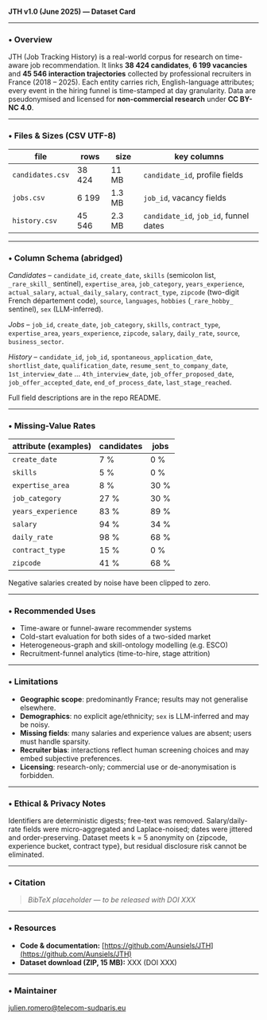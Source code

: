 **JTH v1.0 (June 2025) — Dataset Card**

---

### • Overview

JTH (Job Tracking History) is a real-world corpus for research on time-aware job recommendation.
It links **38 424 candidates**, **6 199 vacancies** and **45 546 interaction trajectories** collected by professional recruiters in France (2018 – 2025).  Each entity carries rich, English-language attributes; every event in the hiring funnel is time-stamped at day granularity.  Data are pseudonymised and licensed for **non-commercial research** under **CC BY-NC 4.0**.

---

### • Files & Sizes (CSV UTF-8)

| file             | rows   | size   | key columns                            |
| ---------------- | ------ | ------ | -------------------------------------- |
| `candidates.csv` | 38 424 | 11 MB  | `candidate_id`, profile fields         |
| `jobs.csv`       | 6 199  | 1.3 MB | `job_id`, vacancy fields               |
| `history.csv`    | 45 546 | 2.3 MB | `candidate_id`, `job_id`, funnel dates |

---

### • Column Schema (abridged)

*Candidates* – `candidate_id`, `create_date`, `skills` (semicolon list, `_rare_skill_` sentinel), `expertise_area`, `job_category`, `years_experience`, `actual_salary`, `actual_daily_salary`, `contract_type`, `zipcode` (two-digit French département code), `source`, `languages`, `hobbies` (`_rare_hobby_` sentinel), `sex` (LLM-inferred).

*Jobs* – `job_id`, `create_date`, `job_category`, `skills`, `contract_type`, `expertise_area`, `years_experience`, `zipcode`, `salary`, `daily_rate`, `source`, `business_sector`.

*History* – `candidate_id`, `job_id`, `spontaneous_application_date`, `shortlist_date`, `qualification_date`, `resume_sent_to_company_date`, `1st_interview_date` … `4th_interview_date`, `job_offer_proposed_date`, `job_offer_accepted_date`, `end_of_process_date`, `last_stage_reached`.

Full field descriptions are in the repo README.

---

### • Missing-Value Rates

| attribute (examples) | candidates | jobs |
| -------------------- | ---------- | ---- |
| `create_date`        | 7 %        | 0 %  |
| `skills`             | 5 %        | 0 %  |
| `expertise_area`     | 8 %        | 30 % |
| `job_category`       | 27 %       | 30 % |
| `years_experience`   | 83 %       | 89 % |
| `salary`             | 94 %       | 34 % |
| `daily_rate`         | 98 %       | 68 % |
| `contract_type`      | 15 %       | 0 %  |
| `zipcode`            | 41 %       | 68 % |

Negative salaries created by noise have been clipped to zero.

---

### • Recommended Uses

* Time-aware or funnel-aware recommender systems
* Cold-start evaluation for both sides of a two-sided market
* Heterogeneous-graph and skill-ontology modelling (e.g. ESCO)
* Recruitment-funnel analytics (time-to-hire, stage attrition)

---

### • Limitations

* **Geographic scope**: predominantly France; results may not generalise elsewhere.
* **Demographics**: no explicit age/ethnicity; `sex` is LLM-inferred and may be noisy.
* **Missing fields**: many salaries and experience values are absent; users must handle sparsity.
* **Recruiter bias**: interactions reflect human screening choices and may embed subjective preferences.
* **Licensing**: research-only; commercial use or de-anonymisation is forbidden.

---

### • Ethical & Privacy Notes

Identifiers are deterministic digests; free-text was removed.
Salary/daily-rate fields were micro-aggregated and Laplace-noised; dates were jittered and order-preserving.
Dataset meets k = 5 anonymity on {zipcode, experience bucket, contract type}, but residual disclosure risk cannot be eliminated.

---

### • Citation

> *BibTeX placeholder — to be released with DOI XXX*

---

### • Resources

* **Code & documentation:** [https://github.com/Aunsiels/JTH](https://github.com/Aunsiels/JTH)
* **Dataset download (ZIP, 15 MB):** XXX (DOI XXX)

---

### • Maintainer

[julien.romero@telecom-sudparis.eu](mailto:julien.romero@telecom-sudparis.eu)
